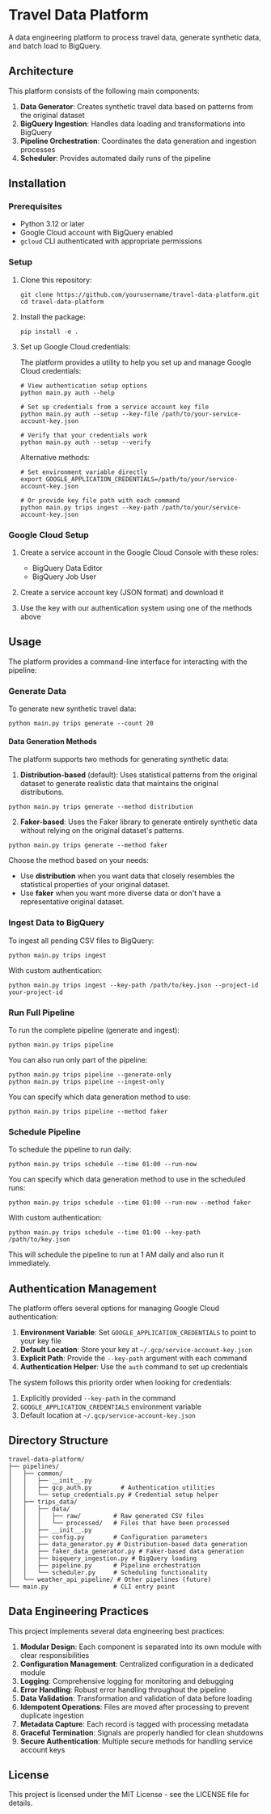 # Travel Data Platform

A data engineering platform to process travel data, generate synthetic data, and batch load to BigQuery.

## Architecture

This platform consists of the following main components:

1. **Data Generator**: Creates synthetic travel data based on patterns from the original dataset
2. **BigQuery Ingestion**: Handles data loading and transformations into BigQuery
3. **Pipeline Orchestration**: Coordinates the data generation and ingestion processes
4. **Scheduler**: Provides automated daily runs of the pipeline

## Installation

### Prerequisites

- Python 3.12 or later
- Google Cloud account with BigQuery enabled
- `gcloud` CLI authenticated with appropriate permissions

### Setup

1. Clone this repository:
   ```
   git clone https://github.com/yourusername/travel-data-platform.git
   cd travel-data-platform
   ```

2. Install the package:
   ```
   pip install -e .
   ```

3. Set up Google Cloud credentials:

   The platform provides a utility to help you set up and manage Google Cloud credentials:

   ```
   # View authentication setup options
   python main.py auth --help

   # Set up credentials from a service account key file
   python main.py auth --setup --key-file /path/to/your-service-account-key.json

   # Verify that your credentials work
   python main.py auth --setup --verify
   ```

   Alternative methods:
   
   ```
   # Set environment variable directly
   export GOOGLE_APPLICATION_CREDENTIALS=/path/to/your/service-account-key.json
   
   # Or provide key file path with each command
   python main.py trips ingest --key-path /path/to/your/service-account-key.json
   ```

### Google Cloud Setup

1. Create a service account in the Google Cloud Console with these roles:
   - BigQuery Data Editor
   - BigQuery Job User

2. Create a service account key (JSON format) and download it

3. Use the key with our authentication system using one of the methods above

## Usage

The platform provides a command-line interface for interacting with the pipeline:

### Generate Data

To generate new synthetic travel data:

```
python main.py trips generate --count 20
```

#### Data Generation Methods

The platform supports two methods for generating synthetic data:

1. **Distribution-based** (default): Uses statistical patterns from the original dataset to generate realistic data that maintains the original distributions.

```
python main.py trips generate --method distribution
```

2. **Faker-based**: Uses the Faker library to generate entirely synthetic data without relying on the original dataset's patterns.

```
python main.py trips generate --method faker
```

Choose the method based on your needs:
- Use **distribution** when you want data that closely resembles the statistical properties of your original dataset.
- Use **faker** when you want more diverse data or don't have a representative original dataset.

### Ingest Data to BigQuery

To ingest all pending CSV files to BigQuery:

```
python main.py trips ingest
```

With custom authentication:

```
python main.py trips ingest --key-path /path/to/key.json --project-id your-project-id
```

### Run Full Pipeline

To run the complete pipeline (generate and ingest):

```
python main.py trips pipeline
```

You can also run only part of the pipeline:

```
python main.py trips pipeline --generate-only
python main.py trips pipeline --ingest-only
```

You can specify which data generation method to use:

```
python main.py trips pipeline --method faker
```

### Schedule Pipeline

To schedule the pipeline to run daily:

```
python main.py trips schedule --time 01:00 --run-now
```

You can specify which data generation method to use in the scheduled runs:

```
python main.py trips schedule --time 01:00 --run-now --method faker
```

With custom authentication:

```
python main.py trips schedule --time 01:00 --key-path /path/to/key.json
```

This will schedule the pipeline to run at 1 AM daily and also run it immediately.

## Authentication Management

The platform offers several options for managing Google Cloud authentication:

1. **Environment Variable**: Set `GOOGLE_APPLICATION_CREDENTIALS` to point to your key file
2. **Default Location**: Store your key at `~/.gcp/service-account-key.json`
3. **Explicit Path**: Provide the `--key-path` argument with each command
4. **Authentication Helper**: Use the `auth` command to set up credentials

The system follows this priority order when looking for credentials:
1. Explicitly provided `--key-path` in the command
2. `GOOGLE_APPLICATION_CREDENTIALS` environment variable
3. Default location at `~/.gcp/service-account-key.json`

## Directory Structure

```
travel-data-platform/
├── pipelines/
│   ├── common/
│   │   ├── __init__.py
│   │   ├── gcp_auth.py        # Authentication utilities
│   │   └── setup_credentials.py # Credential setup helper
│   ├── trips_data/
│   │   ├── data/
│   │   │   ├── raw/         # Raw generated CSV files
│   │   │   └── processed/   # Files that have been processed
│   │   ├── __init__.py
│   │   ├── config.py        # Configuration parameters
│   │   ├── data_generator.py # Distribution-based data generation
│   │   ├── faker_data_generator.py # Faker-based data generation
│   │   ├── bigquery_ingestion.py # BigQuery loading
│   │   ├── pipeline.py      # Pipeline orchestration
│   │   └── scheduler.py     # Scheduling functionality
│   └── weather_api_pipeline/ # Other pipelines (future)
└── main.py                  # CLI entry point
```

## Data Engineering Practices

This project implements several data engineering best practices:

1. **Modular Design**: Each component is separated into its own module with clear responsibilities
2. **Configuration Management**: Centralized configuration in a dedicated module
3. **Logging**: Comprehensive logging for monitoring and debugging
4. **Error Handling**: Robust error handling throughout the pipeline
5. **Data Validation**: Transformation and validation of data before loading
6. **Idempotent Operations**: Files are moved after processing to prevent duplicate ingestion
7. **Metadata Capture**: Each record is tagged with processing metadata
8. **Graceful Termination**: Signals are properly handled for clean shutdowns
9. **Secure Authentication**: Multiple secure methods for handling service account keys

## License

This project is licensed under the MIT License - see the LICENSE file for details.